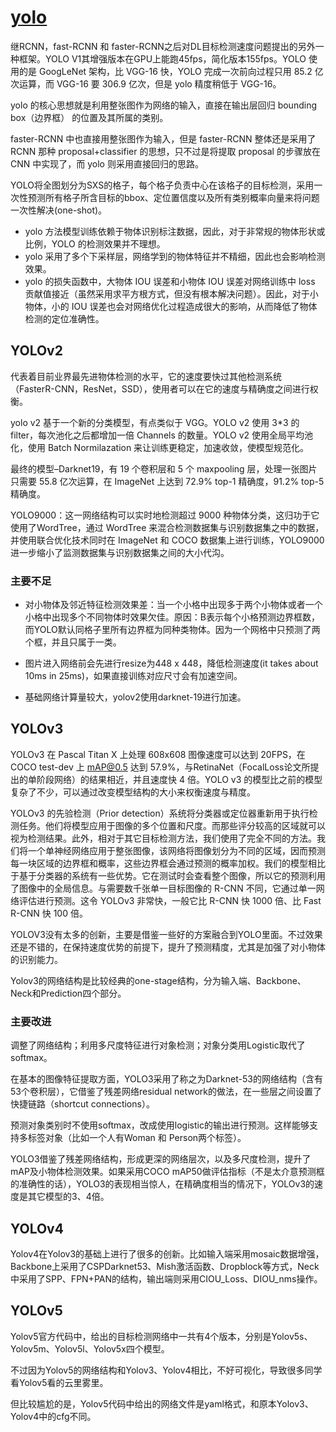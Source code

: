 ﻿# [yolo](https://github.com/tfmcu/yolo)


继RCNN，fast-RCNN 和 faster-RCNN之后对DL目标检测速度问题提出的另外一种框架。YOLO V1其增强版本在GPU上能跑45fps，简化版本155fps。YOLO 使用的是 GoogLeNet 架构，比 VGG-16 快，YOLO 完成一次前向过程只用 85.2 亿次运算，而 VGG-16 要 306.9 亿次，但是 yolo 精度稍低于 VGG-16。

yolo 的核心思想就是利用整张图作为网络的输入，直接在输出层回归 bounding box（边界框） 的位置及其所属的类别。

faster-RCNN 中也直接用整张图作为输入，但是 faster-RCNN 整体还是采用了RCNN 那种 proposal+classifier 的思想，只不过是将提取 proposal 的步骤放在 CNN 中实现了，而 yolo 则采用直接回归的思路。

YOLO将全图划分为SXS的格子，每个格子负责中心在该格子的目标检测，采用一次性预测所有格子所含目标的bbox、定位置信度以及所有类别概率向量来将问题一次性解决(one-shot)。

* yolo 方法模型训练依赖于物体识别标注数据，因此，对于非常规的物体形状或比例，YOLO 的检测效果并不理想。
* yolo 采用了多个下采样层，网络学到的物体特征并不精细，因此也会影响检测效果。
* yolo 的损失函数中，大物体 IOU 误差和小物体 IOU 误差对网络训练中 loss 贡献值接近（虽然采用求平方根方式，但没有根本解决问题）。因此，对于小物体，小的 IOU 误差也会对网络优化过程造成很大的影响，从而降低了物体检测的定位准确性。


## YOLOv2

代表着目前业界最先进物体检测的水平，它的速度要快过其他检测系统（FasterR-CNN，ResNet，SSD），使用者可以在它的速度与精确度之间进行权衡。

yolo v2 基于一个新的分类模型，有点类似于 VGG。YOLO v2 使用 3*3 的 filter，每次池化之后都增加一倍 Channels 的数量。YOLO v2 使用全局平均池化，使用 Batch Normilazation 来让训练更稳定，加速收敛，使模型规范化。

最终的模型–Darknet19，有 19 个卷积层和 5 个 maxpooling 层，处理一张图片只需要 55.8 亿次运算，在 ImageNet 上达到 72.9% top-1 精确度，91.2% top-5 精确度。

YOLO9000：这一网络结构可以实时地检测超过 9000 种物体分类，这归功于它使用了WordTree，通过 WordTree 来混合检测数据集与识别数据集之中的数据，并使用联合优化技术同时在 ImageNet 和 COCO 数据集上进行训练，YOLO9000 进一步缩小了监测数据集与识别数据集之间的大小代沟。

### 主要不足

* 对小物体及邻近特征检测效果差：当一个小格中出现多于两个小物体或者一个小格中出现多个不同物体时效果欠佳。原因：B表示每个小格预测边界框数，而YOLO默认同格子里所有边界框为同种类物体。因为一个网格中只预测了两个框，并且只属于一类。

* 图片进入网络前会先进行resize为448 x 448，降低检测速度(it takes about 10ms in 25ms)，如果直接训练对应尺寸会有加速空间。
* 基础网络计算量较大，yolov2使用darknet-19进行加速。

## YOLOv3

YOLOv3 在 Pascal Titan X 上处理 608x608 图像速度可以达到 20FPS，在 COCO test-dev 上 mAP@0.5 达到 57.9%，与RetinaNet（FocalLoss论文所提出的单阶段网络）的结果相近，并且速度快 4 倍。YOLO v3 的模型比之前的模型复杂了不少，可以通过改变模型结构的大小来权衡速度与精度。

YOLOv3 的先验检测（Prior detection）系统将分类器或定位器重新用于执行检测任务。他们将模型应用于图像的多个位置和尺度。而那些评分较高的区域就可以视为检测结果。此外，相对于其它目标检测方法，我们使用了完全不同的方法。我们将一个单神经网络应用于整张图像，该网络将图像划分为不同的区域，因而预测每一块区域的边界框和概率，这些边界框会通过预测的概率加权。我们的模型相比于基于分类器的系统有一些优势。它在测试时会查看整个图像，所以它的预测利用了图像中的全局信息。与需要数千张单一目标图像的 R-CNN 不同，它通过单一网络评估进行预测。这令 YOLOv3 非常快，一般它比 R-CNN 快 1000 倍、比 Fast R-CNN 快 100 倍。

YOLOV3没有太多的创新，主要是借鉴一些好的方案融合到YOLO里面。不过效果还是不错的，在保持速度优势的前提下，提升了预测精度，尤其是加强了对小物体的识别能力。

Yolov3的网络结构是比较经典的one-stage结构，分为输入端、Backbone、Neck和Prediction四个部分。

### 主要改进

调整了网络结构；利用多尺度特征进行对象检测；对象分类用Logistic取代了softmax。

在基本的图像特征提取方面，YOLO3采用了称之为Darknet-53的网络结构（含有53个卷积层），它借鉴了残差网络residual network的做法，在一些层之间设置了快捷链路（shortcut connections）。

预测对象类别时不使用softmax，改成使用logistic的输出进行预测。这样能够支持多标签对象（比如一个人有Woman 和 Person两个标签）。


YOLO3借鉴了残差网络结构，形成更深的网络层次，以及多尺度检测，提升了mAP及小物体检测效果。如果采用COCO mAP50做评估指标（不是太介意预测框的准确性的话），YOLO3的表现相当惊人，在精确度相当的情况下，YOLOv3的速度是其它模型的3、4倍。

## YOLOv4

Yolov4在Yolov3的基础上进行了很多的创新。比如输入端采用mosaic数据增强，Backbone上采用了CSPDarknet53、Mish激活函数、Dropblock等方式，Neck中采用了SPP、FPN+PAN的结构，输出端则采用CIOU_Loss、DIOU_nms操作。


## YOLOv5

Yolov5官方代码中，给出的目标检测网络中一共有4个版本，分别是Yolov5s、Yolov5m、Yolov5l、Yolov5x四个模型。

不过因为Yolov5的网络结构和Yolov3、Yolov4相比，不好可视化，导致很多同学看Yolov5看的云里雾里。

但比较尴尬的是，Yolov5代码中给出的网络文件是yaml格式，和原本Yolov3、Yolov4中的cfg不同。
